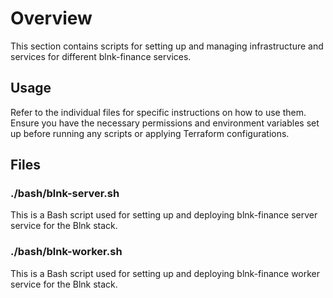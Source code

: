 # Overview

This section contains scripts for setting up and managing infrastructure and services for different blnk-finance services.


## Usage

Refer to the individual files for specific instructions on how to use them. Ensure you have the necessary permissions and environment variables set up before running any scripts or applying Terraform configurations.


## Files

### ./bash/blnk-server.sh

This is a Bash script used for setting up and deploying blnk-finance server service for the Blnk stack.

### ./bash/blnk-worker.sh

This is a Bash script used for setting up and deploying blnk-finance worker service for the Blnk stack.
